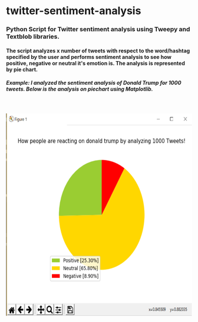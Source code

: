 # twitter-sentiment-analysis
### Python Script for Twitter sentiment analysis using Tweepy and Textblob libraries. <br/>

#### The script analyzes **x** number of tweets with respect to the word/hashtag specified by the user and performs sentiment analysis to see how positive, negative or neutral it's emotion is. The analysis is represented by pie chart. <br/>

##### Example: I analyzed the sentiment analysis of **Donald Trump** for 1000 tweets. Below is the analysis on piechart using Matplotlib. <br/> <br/> <br/>
<img src="https://github.com/ashmichheda/twitter-sentiment-analysis/blob/master/Sentiment_Analysis_Output.PNG" alt="Image of Sentiment Analysis" width="600" height = "550"/>
